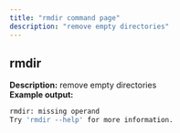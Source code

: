 ```yaml
---
title: "rmdir command page"
description: "remove empty directories"
---
```

## rmdir
**Description:** remove empty directories<br>
**Example output:**
```sh
rmdir: missing operand
Try 'rmdir --help' for more information.
```
